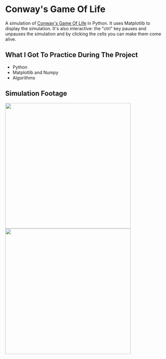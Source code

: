 # Conway's Game Of Life
A simulation of [Conway's Game Of Life](https://en.wikipedia.org/wiki/Conway%27s_Game_of_Life) in Python. It uses Matplotlib to display the simulation. It's also interactive: the "ctrl" key pauses and unpauses the simulation and by clicking the cells you can make them come alive. 

## What I Got To Practice During The Project
- Python
- Matplotlib and Numpy
- Algorithms

## Simulation Footage
<p float="left">
  <img src="https://github.com/user-attachments/assets/1d754900-38ec-4398-be5f-16ff3d14ea8f" width="400" />
  <img src="https://github.com/user-attachments/assets/884eb0e8-0653-4584-92c8-de3afd74add9" width="400" /> 
</p>

